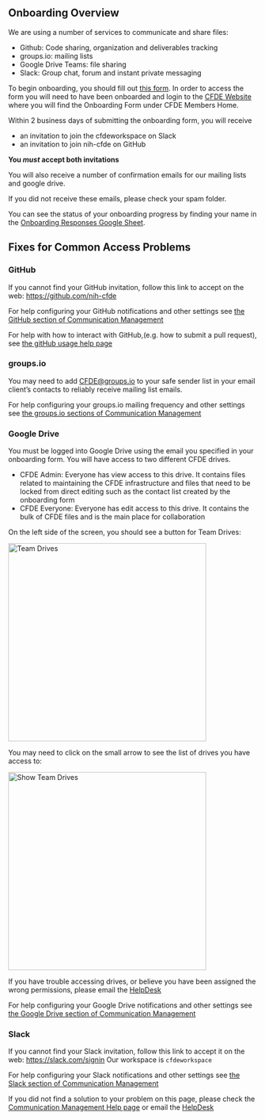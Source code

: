## Onboarding Overview

We are using a number of services to communicate and share files:
  - Github: Code sharing, organization and deliverables tracking
  - groups.io: mailing lists
  - Google Drive Teams: file sharing
  - Slack: Group chat, forum and instant private messaging
  
  
To begin onboarding, you should fill out [this form](https://www.nih-cfde.org/onboarding-form/). In order to access the form you will need to have been onboarded and login to the [CFDE Website](https://www.nih-cfde.org/) where you will find the Onboarding Form under CFDE Members Home.

Within 2 business days of submitting the onboarding form, you will receive 
- an invitation to join the cfdeworkspace on Slack
- an invitation to join nih-cfde on GitHub

**You *must* accept both invitations**

You will also receive a number of confirmation emails for our mailing lists and google drive.

If you did not receive these emails, please check your spam folder. 

You can see the status of your onboarding progress by finding your name in the [Onboarding Responses Google Sheet](https://docs.google.com/spreadsheets/d/16JcTqlkCRPqrSnykqshrVM2XLf_3HJJiPpAb7qBaOug/edit?usp=sharing).

## Fixes for Common Access Problems

### GitHub
If you cannot find your GitHub invitation, follow this link to accept on the web: https://github.com/nih-cfde

For help configuring your GitHub notifications and other settings see [the GitHub section of Communication Management](https://github.com/nih-cfde/organization/blob/master/CommunicationManagementHelp.md#github-help)

For help with how to interact with GitHub,(e.g. how to submit a pull request), see [the gitHub usage help page](https://github.com/nih-cfde/organization/blob/master/GitHubUsage.md)

### groups.io
You may need to add CFDE@groups.io to your safe sender list in your email client’s contacts
to reliably receive mailing list emails.

For help configuring your groups.io mailing frequency and other settings see [the groups.io sections of Communication Management](https://github.com/nih-cfde/organization/blob/master/CommunicationManagementHelp.md#groupsio-help)

### Google Drive
You must be logged into Google Drive using the email you specified in your onboarding form. 
You will have access to two different CFDE drives.
 - CFDE Admin: Everyone has view access to this drive. It contains files related to maintaining 
 the CFDE infrastructure and files that need to be locked from direct editing such as the contact
 list created by the onboarding form
 - CFDE Everyone: Everyone has edit access to this drive. It contains the bulk of CFDE files and
 is the main place for collaboration
 
On the left side of the screen, you should see a button for Team Drives:

<img src="/images/teamdrive1.png" alt="Team Drives" width="400"/>

You may need to click on the small arrow to see the list of drives you have access to:

<img src="/images/teamdrive2.png" alt="Show Team Drives" width="400"/>

If you have trouble accessing drives, or believe you have been assigned the wrong permissions,
please email the [HelpDesk](mailto:coordination+int+1481+4810093048235559374@CFDE.groups.io)

For help configuring your Google Drive notifications and other settings see [the Google Drive section of Communication Management](https://github.com/nih-cfde/organization/blob/master/CommunicationManagementHelp.md#google-drive-help)


### Slack
If you cannot find your Slack invitation, follow this link to accept it on the web: https://slack.com/signin 
Our workspace is `cfdeworkspace`

For help configuring your Slack notifications and other settings see [the Slack section of Communication Management](https://github.com/nih-cfde/organization/blob/master/CommunicationManagementHelp.md#slack-help)


If you did not find a solution to your problem on this page, please check the [Communication Management Help page](./CommunicationManagementHelp.md) or email the [HelpDesk](mailto:coordination+int+1481+4810093048235559374@CFDE.groups.io)
